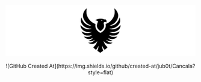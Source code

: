 ![Preview](./logo.svg)

<div align="center">
![GitHub Created At](https://img.shields.io/github/created-at/jub0t/Cancala?style=flat)
</div>
